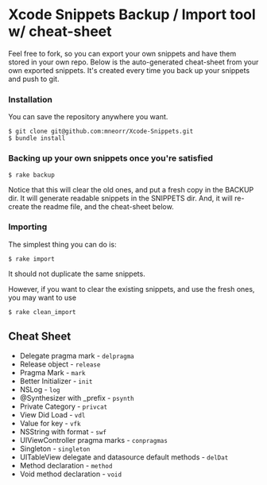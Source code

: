 # Xcode Snippets Backup / Import tool w/ cheat-sheet

Feel free to fork, so you can export your own snippets and have them stored in your own repo.
Below is the auto-generated cheat-sheet from your own exported snippets.
It's created every time you back up your snippets and push to git.

### Installation

You can save the repository anywhere you want.
```
$ git clone git@github.com:mneorr/Xcode-Snippets.git
$ bundle install
```

### Backing up your own snippets once you're satisfied
```
$ rake backup
```
Notice that this will clear the old ones, and put a fresh copy in the BACKUP dir.
It will generate readable snippets in the SNIPPETS dir.
And, it will re-create the readme file, and the cheat-sheet below.


### Importing
The simplest thing you can do is:
```
$ rake import
```
It should not duplicate the same snippets.

However, if you want to clear the existing snippets, and use the fresh ones, you may want to use
```
$ rake clean_import
```



## Cheat Sheet
		
* Delegate pragma mark - `delpragma`
* Release object - `release`
* Pragma Mark - `mark`
* Better Initializer - `init`
* NSLog - `log`
* @Synthesizer with _prefix - `psynth`
* Private Category - `privcat`
* View Did Load - `vdl`
* Value for key - `vfk`
* NSString with format - `swf`
* UIViewController pragma marks - `conpragmas`
* Singleton - `singleton`
* UITableView delegate and datasource default methods - `delDat`
* Method declaration - `method`
* Void method declaration - `void`
